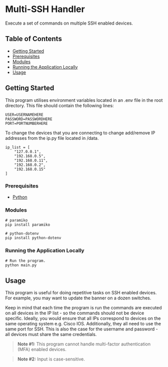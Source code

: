 # Multi-SSH Handler
Execute a set of commands on multiple SSH enabled devices.

## Table of Contents
* [Getting Started](#getting-started)
* [Prerequisites](#prerequisites)
* [Modules](#modules)
* [Running the Application Locally](#running-the-application-locally)
* [Usage](#usage)

## Getting Started
This program utilises environment variables located in an .env file in the root directory. This file should contain the following lines:
````
USER=USERNAMEHERE
PASSWORD=PASSWORDHERE
PORT=PORTNUMBERHERE
````

To change the devices that you are connecting to change add/remove IP addresses from the ip.py file located in /data.
````
ip_list = [
    "127.0.0.1",
    "192.168.0.5",
    "192.168.0.11",
    "192.168.0.2",
    "192.168.0.15"
]
````

### Prerequisites
* [Python](https://www.python.org/downloads/)

### Modules
````
# paramiko
pip install paramiko

# python-dotenv
pip install python-dotenv
````

### Running the Application Locally
````
# Run the program.
python main.py
````

## Usage
This program is useful for doing repetitive tasks on SSH enabled devices. For example, you may want to update
the banner on a dozen switches.

Keep in mind that each time the program is run the commands are executed
on all devices in the IP list - so the commands should not be device specific.
Ideally, you would ensure that all IPs correspond to devices on the same operating system
e.g. Cisco IOS. Additionally, they all need to use the same port for SSH.
This is also the case for the username and password - all devices must share the same credentials.

> **Note #1:** This program cannot handle multi-factor authentication (MFA) enabled devices.

> **Note #2:** Input is case-sensitive.
